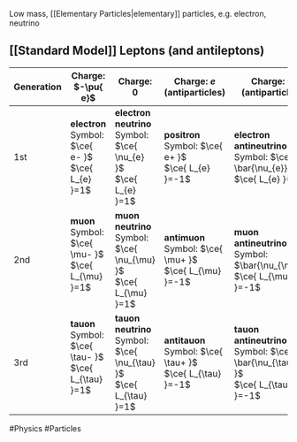 Low mass, [[Elementary Particles|elementary]] particles, e.g. electron, neutrino
## [[Standard Model]] Leptons (and antileptons)

| Generation | Charge: $-\pu{ e}$                                                 | Charge: $0$                                                              | Charge: $e$ (antiparticles)                                         | Charge: 0 (antiparticles)                                                               |
| ---------- | ------------------------------------------------------------------ | ------------------------------------------------------------------------ | ------------------------------------------------------------------- | --------------------------------------------------------------------------------------- |
| 1st        | **electron**<br>Symbol: $\ce{ e- }$<br>$\ce{ L_{e} }=1$<br>        | **electron neutrino**<br>Symbol: $\ce{ \nu_{e} }$<br>$\ce{ L_{e} }=1$    | **positron**<br>Symbol: $\ce{ e+ }$<br>$\ce{ L_{e} }=-1$            | **electron antineutrino**<br>Symbol: $\ce{ \bar{\nu_{e}} }$<br>$\ce{ L_{e} }=-1$        |
| 2nd        | **muon**<br>Symbol: $\ce{ \mu- }$<br>$\ce{ L_{\mu} }=1$<br><br>    | **muon neutrino**<br>Symbol: $\ce{ \nu_{\mu} }$<br>$\ce{ L_{\mu} }=1$    | **antimuon**<br>Symbol: $\ce{ \mu+ }$<br>$\ce{ L_{\mu} }=-1$<br>    | **muon antineutrino**<br>Symbol: $\bar{\nu_{\mu}}$<br>$\ce{ L_{\mu} }=-1$               |
| 3rd        | **tauon**<br>Symbol: $\ce{ \tau- }$<br>$\ce{ L_{\tau} }=1$<br><br> | **tauon neutrino**<br>Symbol: $\ce{ \nu_{\tau} }$<br>$\ce{ L_{\tau} }=1$ | **antitauon**<br>Symbol: $\ce{ \tau+ }$<br>$\ce{ L_{\tau} }=-1$<br> | **tauon antineutrino**<br>Symbol: $\ce{ \bar{\nu_{\tau}} }$<br>$\ce{ L_{\tau} }=-1$<br> |

#Physics #Particles 
